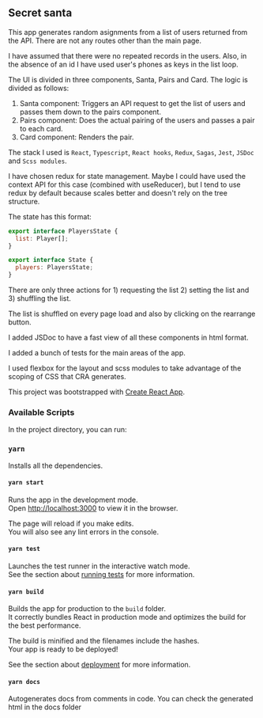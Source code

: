 ## Secret santa 

This app generates random asignments from a list of users returned from the API. There are not any routes other than the main page.

I have assumed that there were no repeated records in the users. Also, in the absence of an id I have used user's phones as keys in the list loop.  

The UI is divided in three components, Santa, Pairs and Card. The logic is divided as follows:

1. Santa component: Triggers an API request to get the list of users and passes them down to the pairs component.
2. Pairs component: Does the actual pairing of the users and passes a pair to each card.
3. Card component: Renders the pair.

The stack I used is `React`, `Typescript`, `React hooks`, `Redux`, `Sagas`, `Jest`, `JSDoc` and `Scss modules`.

I have chosen redux for state management. Maybe I could have used the context API for this case (combined with useReducer), but I tend to use redux by default because scales better and doesn't rely on the tree structure.

The state has this format:

```js
export interface PlayersState {
  list: Player[];
}

export interface State {
  players: PlayersState;
}
```
There are only three actions for 1) requesting the list 2) setting the list and 3) shuffling the list.

The list is shuffled on every page load and also by clicking on the rearrange button.

I added JSDoc to have a fast view of all these components in html format.

I added a bunch of tests for the main areas of the app.

I used flexbox for the layout and scss modules to take advantage of the scoping of CSS that CRA generates.

This project was bootstrapped with [Create React App](https://github.com/facebook/create-react-app).

### Available Scripts

In the project directory, you can run:

### `yarn`

Installs all the dependencies. 

#### `yarn start`

Runs the app in the development mode.\
Open [http://localhost:3000](http://localhost:3000) to view it in the browser.

The page will reload if you make edits.\
You will also see any lint errors in the console.

#### `yarn test`

Launches the test runner in the interactive watch mode.\
See the section about [running tests](https://facebook.github.io/create-react-app/docs/running-tests) for more information.

#### `yarn build`

Builds the app for production to the `build` folder.\
It correctly bundles React in production mode and optimizes the build for the best performance.

The build is minified and the filenames include the hashes.\
Your app is ready to be deployed!

See the section about [deployment](https://facebook.github.io/create-react-app/docs/deployment) for more information.

#### `yarn docs`

Autogenerates docs from comments in code. You can check the generated html in the docs folder


